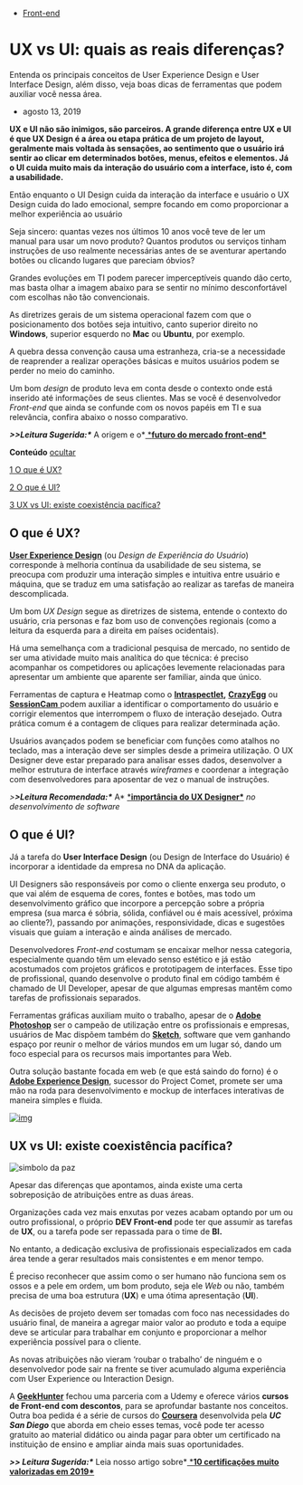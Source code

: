 - [Front-end](https://blog.geekhunter.com.br/category/front-end/)

# UX vs UI: quais as reais diferenças?

Entenda os principais conceitos de User Experience Design e User Interface Design, além disso, veja boas dicas de ferramentas que podem auxiliar você nessa área.

- agosto 13, 2019

**UX e UI não são inimigos, são parceiros. A grande diferença entre UX e UI é que UX Design é a área ou etapa prática de um projeto de layout, geralmente mais voltada às sensações, ao sentimento que o usuário irá sentir ao clicar em determinados botões, menus, efeitos e elementos. Já o UI cuida muito mais da interação do usuário com a interface, isto é, com a usabilidade.**

Então enquanto o UI Design cuida da interação da interface e usuário o UX Design cuida do lado emocional, sempre focando em como proporcionar a melhor experiência ao usuário

Seja sincero: quantas vezes nos últimos 10 anos você teve de ler um manual para usar um novo produto? Quantos produtos ou serviços tinham instruções de uso realmente necessárias antes de se aventurar apertando botões ou clicando lugares que pareciam óbvios?

Grandes evoluções em TI podem parecer imperceptíveis quando dão certo, mas  basta olhar a imagem abaixo para se sentir no mínimo desconfortável com escolhas não tão convencionais.

As diretrizes gerais de um sistema operacional fazem com que o posicionamento dos botões seja intuitivo, canto superior direito no **Windows**, superior esquerdo no **Mac** ou **Ubuntu**, por exemplo.

A quebra dessa convenção causa uma estranheza, cria-se a necessidade de reaprender a realizar operações básicas e muitos usuários podem se perder no meio do caminho.

Um bom *design* de produto leva em conta desde o contexto onde está inserido até informações de seus clientes. Mas se você é desenvolvedor *Front-end* que ainda se confunde com os novos papéis em TI e sua relevância, confira abaixo o nosso comparativo.

***>>Leitura Sugerida:\****
A origem e o*[ ***futuro do mercado front-end\***](https://geekblogti.wpengine.com/mercado-front-end-da-origem-ate-o-futuro/)

**Conteúdo** [ocultar](https://blog.geekhunter.com.br/front-end-descomplicado-ux-ui/#) 

[1 O que é UX?](https://blog.geekhunter.com.br/front-end-descomplicado-ux-ui/#O_que_e_UX)

[2 O que é UI?](https://blog.geekhunter.com.br/front-end-descomplicado-ux-ui/#O_que_e_UI)

[3 UX vs UI: existe coexistência pacífica?](https://blog.geekhunter.com.br/front-end-descomplicado-ux-ui/#UX_vs_UI_existe_coexistencia_pacifica)

## **O que é UX?**

**[User Experience Design](https://www.alura.com.br/formacao-ux)** (ou *Design de Experiência do Usuário*) corresponde à melhoria contínua da usabilidade de seu sistema, se preocupa com produzir uma interação simples e intuitiva entre usuário e máquina, que se traduz em uma satisfação ao realizar as tarefas de maneira descomplicada.

Um bom *UX Design* segue as diretrizes de sistema, entende o contexto do usuário, cria personas e faz bom uso de convenções regionais (como a leitura da esquerda para a direita em países ocidentais).

Há uma semelhança com a tradicional pesquisa de mercado, no sentido de ser uma atividade muito mais analítica do que técnica: é preciso acompanhar os competidores ou aplicações levemente relacionadas para apresentar um ambiente que aparente ser familiar, ainda que único.

Ferramentas de captura e Heatmap como o [**Intraspectlet**](https://www.inspectlet.com/)**,** [**CrazyEgg**](https://www.crazyegg.com/) ou [**SessionCam** ](https://sessioncam.com/)podem auxiliar a identificar o comportamento do usuário e corrigir elementos que interrompem o fluxo de interação desejado. Outra prática comum é a contagem de cliques para realizar determinada ação.

Usuários avançados podem se beneficiar com funções como atalhos no teclado, mas a interação deve ser simples desde a primeira utilização. O UX Designer deve estar preparado para analisar esses dados, desenvolver a melhor estrutura de interface através *wireframes* e coordenar a integração com desenvolvedores para aposentar de vez o manual de instruções.

*>****>Leitura Recomendada:\****
A* [***importância do UX Designer\***](https://geekblogti.wpengine.com/a-importancia-do-ux-designer-no-desenvolvimento-de-software/) *no desenvolvimento de software*

## O que é UI?

Já a tarefa do **User Interface Design** (ou Design de Interface do Usuário) é incorporar a identidade da empresa no DNA da aplicação.

UI Designers são responsáveis por como o cliente enxerga seu produto, o que vai além de esquema de cores, fontes e botões, mas todo um desenvolvimento gráfico que incorpore a percepção sobre a própria empresa (sua marca é sóbria, sólida, confiável ou é mais acessível, próxima ao cliente?), passando por animações, responsividade, dicas e sugestões visuais que guiam a interação e ainda análises de mercado.

Desenvolvedores *Front-end* costumam se encaixar melhor nessa categoria, especialmente quando têm um elevado senso estético e já estão acostumados com projetos gráficos e prototipagem de interfaces. Esse tipo de profissional, quando desenvolve o produto final em código também é chamado de UI Developer, apesar de que algumas empresas mantêm como tarefas de profissionais separados.

Ferramentas gráficas auxiliam muito o trabalho, apesar de o **[Adobe Photoshop](https://www.adobe.com/Photoshop)** ser o campeão de utilização entre os profissionais e empresas, usuários de Mac dispõem também do **[Sketch](http://www.sketchapp.com/)**, software que vem ganhando espaço por reunir o melhor de vários mundos em um lugar só, dando um foco especial para os recursos mais importantes para Web.

Outra solução bastante focada em web (e que está saindo do forno) é o [**Adobe Experience Design**](https://www.adobe.com/products/experience-design.html), sucessor do Project Comet, promete ser uma mão na roda para desenvolvimento e mockup de interfaces interativas de maneira simples e fluida.

[![img](https://geekblogti.wpengine.com/wp-content/uploads/2019/07/CTA-Rodap%C3%A9-Front-end-5-1024x134.jpg)](https://bit.ly/2JS9hZn)

## **UX vs UI: existe coexistência pacífica?**

![simbolo da paz](https://geekblogti.wpengine.com/wp-content/uploads/2019/07/existe-coexistencia-pacifica.jpg)

Apesar das diferenças que apontamos, ainda existe uma certa sobreposição de atribuições entre as duas áreas.

Organizações cada vez mais enxutas por vezes acabam optando por um ou outro profissional, o próprio **DEV Front-end** pode ter que assumir as tarefas de **UX**, ou a tarefa pode ser repassada para o time de **BI.**

No entanto, a dedicação exclusiva de profissionais especializados em cada área tende a gerar resultados mais consistentes e em menor tempo.

É preciso reconhecer que assim como o ser humano não funciona sem os ossos e a pele em ordem, um bom produto, seja ele *Web* ou não, também precisa de uma boa estrutura (**UX**) e uma ótima apresentação (**UI**).

As decisões de projeto devem ser tomadas com foco nas necessidades do usuário final, de maneira a agregar maior valor ao produto e toda a equipe deve se articular para trabalhar em conjunto e proporcionar a melhor experiência possível para o cliente.

As novas atribuições não vieram ‘roubar o trabalho’ de ninguém e o desenvolvedor pode sair na frente se tiver acumulado alguma experiência com User Experience ou Interaction Design.

A **[GeekHunter](https://www.geekhunter.com.br/)** fechou uma parceria com a Udemy e oferece vários **cursos de Front-end com descontos**, para se aprofundar bastante nos conceitos. Outra boa pedida é a série de cursos do [**Coursera**](https://pt.coursera.org/specializations/interaction-design) desenvolvida pela ***UC San Diego*** que aborda em cheio esses temas, você pode ter acesso gratuito ao material didático ou ainda pagar para obter um certificado na instituição de ensino e ampliar ainda mais suas oportunidades.

***>> Leitura Sugerida:\****
Leia nosso artigo sobre*[ ***10 certificações muito valorizadas em 2019\***](https://geekblogti.wpengine.com/conheca-as-8-certificacoes-em-ti-mais-requisitadas-no-brasil/)
